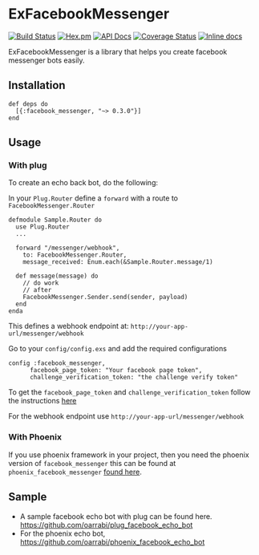 # ExFacebookMessenger
[![Build Status](https://travis-ci.org/oarrabi/facebook_messenger.svg?branch=master)](https://travis-ci.org/oarrabi/facebook_messenger)
[![Hex.pm](https://img.shields.io/hexpm/v/facebook_messenger.svg)](https://hex.pm/packages/facebook_messenger)
[![API Docs](https://img.shields.io/badge/api-docs-yellow.svg?style=flat)](http://hexdocs.pm/facebook_messenger/)
[![Coverage Status](https://coveralls.io/repos/github/oarrabi/facebook_messenger/badge.svg?branch=master)](https://coveralls.io/github/oarrabi/facebook_messenger?branch=master)
[![Inline docs](http://inch-ci.org/github/oarrabi/facebook_messenger.svg?branch=master)](http://inch-ci.org/github/oarrabi/facebook_messenger)

ExFacebookMessenger is a library that helps you create facebook messenger bots easily.

## Installation

```
def deps do
  [{:facebook_messenger, "~> 0.3.0"}]
end
```


## Usage

### With plug
To create an echo back bot, do the following:

In your `Plug.Router` define a `forward` with a route to `FacebookMessenger.Router`

```
defmodule Sample.Router do
  use Plug.Router
  ...

  forward "/messenger/webhook",
    to: FacebookMessenger.Router,
    message_received: Enum.each(&Sample.Router.message/1)

  def message(message) do
    // do work
    // after
    FacebookMessenger.Sender.send(sender, payload)
  end
enda

```

This defines a webhook endpoint at:
`http://your-app-url/messenger/webhook`

Go to your `config/config.exs` and add the required configurations
```
config :facebook_messenger,
      facebook_page_token: "Your facebook page token",
      challenge_verification_token: "the challenge verify token"
```

To get the `facebook_page_token` and `challenge_verification_token` follow the instructions [here ](https://developers.facebook.com/docs/messenger-platform/quickstart)

For the webhook endpoint use `http://your-app-url/messenger/webhook`

### With Phoenix
If you use phoenix framework in your project, then you need the phoenix version of `facebook_messenger` this can be found at `phoenix_facebook_messenger` [found here](https://github.com/oarrabi/phoenix_facebook_messenger).

## Sample

- A sample facebook echo bot with plug can be found here. https://github.com/oarrabi/plug_facebook_echo_bot
- For the phoenix echo bot, https://github.com/oarrabi/phoenix_facebook_echo_bot
